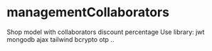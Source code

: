 # managementCollaborators
Shop model with collaborators discount percentage
Use library: jwt mongodb ajax tailwind bcrypto otp ..
